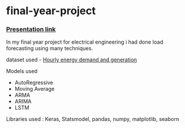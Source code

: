 # final-year-project
### [Presentation link](https://www.canva.com/design/DAEcmNKTM98/WZio5uyUy5_WqNLEro8cIg/view?utm_content=DAEcmNKTM98&utm_campaign=designshare&utm_medium=link&utm_source=publishsharelink)
In my final year project for electrical engineering i had done load forecasting using many techniques.

dataset used - [Hourly energy demand and generation](https://www.kaggle.com/nicholasjhana/energy-consumption-generation-prices-and-weather)

Models used
<ul>
<li>AutoRegressive
<li>Moving Average
<li>ARMA
<li>ARIMA
<li>LSTM
 </ul>   
 
 Libraries used : Keras, Statsmodel, pandas, numpy, matplotlib, seaborn
